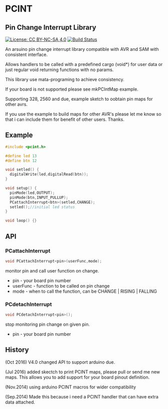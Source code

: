 # PCINT

## Pin Change Interrupt Library

[![License: CC BY-NC-SA 4.0](https://img.shields.io/badge/License-CC%20BY--NC--SA%204.0-lightgrey.svg)](http://creativecommons.org/licenses/by-nc-sa/4.0/)
[![Build Status](https://travis-ci.org/neu-rah/PCINT.svg?branch=master)](https://travis-ci.org/neu-rah/PCINT)


An arsuino pin change interrupt library compatible with AVR and SAM with consistent interface.

Allows handlers to be called with a predefined cargo (void*) for user data or just regular void returning functions with no params.

This library use mata-programing to achieve consistency.

If your board is not supported please see mkPCIntMap example.

Supporting 328, 2560 and due, example sketch to oobtain pin maps for other avrs.

If you use the example to build maps for other AVR's please let me know so that i can include them for benefit of other users. Thanks.

## Example

```c++
#include <pcint.h>

#define led 13
#define btn 12

void setled() {
  digitalWrite(led,digitalRead(btn));
}

void setup() {
  pinMode(led,OUTPUT);
  pinMode(btn,INPUT_PULLUP);
  PCattachInterrupt<btn>(setled,CHANGE);
  setled();//initial led status
}

void loop() {}
```

## API

### PCattachInterrupt

```c++
void PCattachInterrupt<pin>(userFunc,mode);
```
monitor pin and call user function on change.

- pin - your board pin number
- userFunc - function to be called on pin change
- mode - when to call the function, can be CHANGE | RISING | FALLING

### PCdetachInterrupt

```c++
void PCdetachInterrupt<pin>();
```

stop monitoring pin change on given pin.

- pin - your board pin number

## History

(Oct 2016) V4.0 changed API to support arduino due.

(Jul 2016) added skectch to print PCINT maps, please pull or send me new maps.
This allows you to add support for your board pinout definition.

(Nov.2014) using arduino PCINT macros for wider compatibility

(Sep.2014) Made this because i need a PCINT handler that can have extra data attached.
